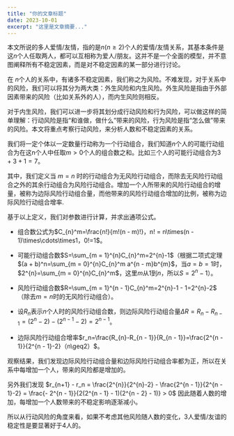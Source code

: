 ```yaml
---
title: "你的文章标题"
date: 2023-10-01
excerpt: "这里是文章摘要..."
---
```


本文所说的多人爱情/友情，指的是$n(n\geq 2)$个人的爱情/友情关系，其基本条件是这$n$个人任取两人，都可以互相称为爱人/朋友。这并不是一个全面的模型，并不意图阐释所有不稳定因素，而是对不稳定因素的某一部分进行讨论。

在 $n$个人的关系中，有诸多不稳定因素，我们称之为风险。不难发现，对于关系中的风险，我们可以将其分为两大类：外生风险和内生风险。外生风险是指由于外部因素带来的风险（比如关系外的人），而内生风险则相反。

对于内生风险，我们可以进一步将其划分成行动风险和行为风险，可以做这样的简单理解：行动风险是指“和谁做，做什么”带来的风险，行为风险是指“怎么做”带来的风险。本文将重点考察行动风险，来分析人数和不稳定因素的关系。

我们将一定个体以一定数量行动称为一个行动组合，我们知道$n$个人的可能行动组合为在这n个人中任取$m>0$个人的组合数之和。比如三个人的可能行动组合为$3+3+1=7$。

其中，我们定义当 $m=n$ 时的行动组合为无风险行动组合，而除去无风险行动组合之外的其余行动组合为风险行动组合。增加一个人所带来的风险行动组合的增量，被称为边际风险行动组合量，而他带来的风险行动组合增加的比例，被称为边际风险行动组合增率.

基于以上定义，我们对参数进行计算，并求出通项公式。

- 组合数公式为$C_{n}^m=\frac{n!}{m!(n - m)!}，n! = n\times(n - 1)\times\cdots\times1，0!=1$。
 
- 可能行动组合数$S=\sum_{m = 1}^{n}C_{n}^m=2^{n}-1$（根据二项式定理$(a + b)^n=\sum_{m = 0}^{n}C_{n}^m a^{n - m}b^{m}$，当$a=b = 1$时，$2^{n}=\sum_{m = 0}^{n}C_{n}^m$，这里$m$从$1$到$n$，所以$S = 2^{n}-1$）。
 
- 风险行动组合数$R=\sum_{m = 1}^{n - 1}C_{n}^m=2^{n}-1 - 1=2^{n}-2$（除去$m = n$时的无风险行动组合）。
 
- 设$R_n$表示$n$个人时的风险行动组合数，则边际风险行动组合量$\Delta R=R_{n}-R_{n - 1}=(2^{n}-2)-(2^{n - 1}-2)=2^{n - 1}$。
 
- 边际风险行动组合增率$r_n=\frac{R_{n}-R_{n - 1}}{R_{n - 1}}=\frac{2^{n - 1}}{2^{n - 1}-2}（n\geq2）$。

观察结果，我们发现边际风险行动组合量和边际风险行动组合率都为正，所以在关系中每增加一个人，带来的风险都是增加的。

另外我们发现 $r_{n+1} - r_n = \frac{2^{n}}{2^{n}-2} - \frac{2^{n - 1}}{2^{n - 1}-2} = \frac{- 2^{n - 1}}{2(2^{n - 1} - 1)(2^{n - 2} - 1)} > 0$
因此随着人数的增加，每增加一个人数带来的不稳定影响逐渐减小。

所以从行动风险的角度来看，如果不考虑其他风险随人数的变化，3人爱情/友谊的稳定性是要显著好于4人的。
